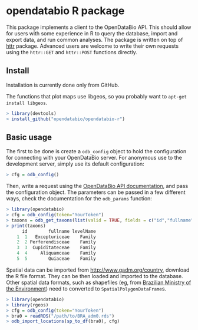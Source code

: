 # opendatabio R package

This package implements a client to the OpenDataBio API. This should allow for users
with some experience in R to query the database, import and export data, and run common analyses.
The package is written on top of [httr](http://httr.r-lib.org/) package.
Advanced users are welcome to write their own requests using the `httr::GET` and `httr::POST` 
functions directly.

## Install

Installation is currently done only from GitHub. 

The functions that plot maps use libgeos, so you probably want to `apt-get install libgeos`.

```R
> library(devtools)
> install_github("opendatabio/opendatabio-r")
```

## Basic usage

The first to be done is create a `odb_config` object to hold the configuration for connecting with your
OpenDataBio server. For anonymous use to the development server, simply use its default configuration:

```R
> cfg = odb_config()
```

Then, write a request using the [OpenDataBio API documentation](https://github.com/opendatabio/opendatabio/wiki/API),
and pass the configuration object. The parameters can be passed in a few different ways, check the documentation
for the `odb_params` function:

```R
> library(opendatabio)
> cfg = odb_config(token="YourToken")
> taxons = odb_get_taxons(list(valid = TRUE, fields = c("id","fullname","levelName"), limit=5), cfg)
> print(taxons)
      id        fullname levelName
    1  1   Excepturiceae    Family
    2  2 Perferendisceae    Family
    3  3  Cupiditateceae    Family
    4  4     Aliquamceae    Family
    5  5        Quiaceae    Family
```

Spatial data can be imported from http://www.gadm.org/country, download the R file format. 
They can be then loaded and imported to the database. Other spatial data formats, such as shapefiles 
(eg, from [Brazilian Ministry of the Environment](http://www.mma.gov.br/areas-protegidas/cadastro-nacional-de-ucs/dados-georreferenciados)) need to converted to `SpatialPolygonDataFrame`s.

```R
> library(opendatabio)
> library(rgeos)
> cfg = odb_config(token="YourToken")
> bra0 = readRDS("/path/to/BRA_adm0.rds")
> odb_import_locations(sp_to_df(bra0), cfg)
```
